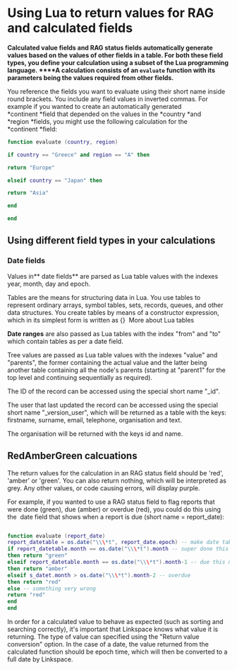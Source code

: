 

# Using Lua to return values for RAG and calculated fields

**Calculated value fields and RAG status fields automatically generate values based on the values of other fields in a table. For both these field types, you define your calculation using a subset of the Lua programming language.&nbsp;****A calculation consists of an `evaluate` function with its parameters being the values required from other fields. &nbsp;**&nbsp;

You reference the fields you want to evaluate using their short name inside round brackets. You include any field values in inverted commas. For example if you wanted to create an automatically generated *continent&nbsp;*field that depended on the values in the *country&nbsp;*and *region&nbsp;*fields, you might use the following calculation for the *continent&nbsp;*field:

```lua
function evaluate (country, region)

if country == "Greece" and region == "A" then

return "Europe"

elseif country == "Japan" then

return "Asia"

end

end
```

## Using different field types in your calculations

### Date fields

Values in** date fields** are parsed as Lua table values with the indexes year, month, day and epoch.&nbsp;

Tables are the means for structuring data in Lua. You use tables to represent ordinary arrays, symbol tables, sets, records, queues, and other data structures. You create tables by means of a constructor expression, which in its simplest form is written as {} &nbsp;More about Lua tables

**Date ranges** are also passed as Lua tables with the index "from" and "to" which contain tables as per a date field.

Tree values are passed as Lua table values with the indexes "value" and "parents", the former containing the actual value and the latter being another table containing all the node's parents (starting at "parent1" for the top level and continuing sequentially as required).

The ID of the record can be accessed using the special short name "_id".

The user that last updated the record can be accessed using the special short name "_version_user", which will be returned as a table with the keys: firstname, surname, email, telephone, organisation and text.

The organisation will be returned with the keys id and name.

## RedAmberGreen calcuations

The return values for the calculation in an RAG status field should be 'red', 'amber' or 'green'. You can also return nothing, which will be interpreted as grey. Any other values, or code causing errors, will display purple.

For example, if you wanted to use a RAG status field to flag reports that were done (green), due (amber) or overdue (red), you could do this using the &nbsp;date field that shows when a report is due (short name = report_date):&nbsp;

```lua

function evaluate (report_date)
report_datetable = os.date("\\\*t", report_date.epoch) -- make date table
if report_datetable.month == os.date("\\\*t").month -- super done this month
then return "green"
elseif report_datetable.month == os.date("\\\*t").month-1 -- due this month
then return "amber"
elseif s_datet.month > os.date("\\\*t").month-2 -- overdue
then return "red"
else -- something very wrong
return "red"
end
end
```

In order for a calculated value to behave as expected (such as sorting and searching correctly), it's important that Linkspace knows what value it is returning. The type of value can specified using the "Return value conversion" option. In the case of a date, the value returned from the calculated function should be epoch time, which will then be converted to a full date by Linkspace.

## &nbsp;